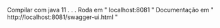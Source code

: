Compilar com java 11 . . .
Roda em " localhost:8081 "
Documentação em " http://localhost:8081/swagger-ui.html "
